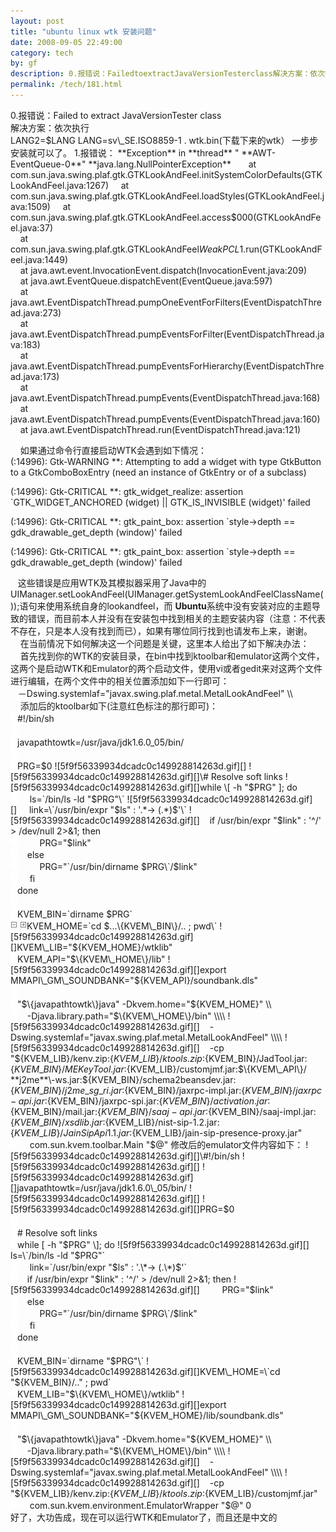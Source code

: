 ```yaml
---
layout: post
title: "ubuntu linux wtk 安装问题"
date: 2008-09-05 22:49:00
category: tech
by: gf
description: 0.报错说：FailedtoextractJavaVersionTesterclass解决方案：依次执行LANG2=$LANGLANG=sv_SE.ISO8859-1.wtk.bin(下载下来的wtk）一步步安装就可以了。1.报错说：
permalink: /tech/181.html
---
```

0.报错说：Failed to extract JavaVersionTester class  
解决方案：依次执行  
LANG2=$LANG  
LANG=sv\_SE.ISO8859-1  
. wtk.bin(下载下来的wtk）  
一步步安装就可以了。  
1.报错说：  
**Exception** in **thread** " **AWT-EventQueue-0**" **java.lang.NullPointerException**  
    
   at com.sun.java.swing.plaf.gtk.GTKLookAndFeel.initSystemColorDefaults(GTKLookAndFeel.java:1267)  
    at com.sun.java.swing.plaf.gtk.GTKLookAndFeel.loadStyles(GTKLookAndFeel.java:1509)  
    at com.sun.java.swing.plaf.gtk.GTKLookAndFeel.access$000(GTKLookAndFeel.java:37)  
    at com.sun.java.swing.plaf.gtk.GTKLookAndFeel$WeakPCL$1.run(GTKLookAndFeel.java:1449)  
    at java.awt.event.InvocationEvent.dispatch(InvocationEvent.java:209)  
    at java.awt.EventQueue.dispatchEvent(EventQueue.java:597)  
    at java.awt.EventDispatchThread.pumpOneEventForFilters(EventDispatchThread.java:273)  
    at java.awt.EventDispatchThread.pumpEventsForFilter(EventDispatchThread.java:183)  
    at java.awt.EventDispatchThread.pumpEventsForHierarchy(EventDispatchThread.java:173)  
    at java.awt.EventDispatchThread.pumpEvents(EventDispatchThread.java:168)  
    at java.awt.EventDispatchThread.pumpEvents(EventDispatchThread.java:160)  
    at java.awt.EventDispatchThread.run(EventDispatchThread.java:121)  
  
    如果通过命令行直接启动WTK会遇到如下情况：  
(<unknown>:14996): Gtk-WARNING \*\*: Attempting to add a widget with type GtkButton to a GtkComboBoxEntry (need an instance of GtkEntry or of a subclass)  
  
(<unknown>:14996): Gtk-CRITICAL \*\*: gtk\_widget\_realize: assertion \`GTK\_WIDGET\_ANCHORED (widget) || GTK\_IS\_INVISIBLE (widget)' failed  
  
(<unknown>:14996): Gtk-CRITICAL \*\*: gtk\_paint\_box: assertion \`style->depth == gdk\_drawable\_get\_depth (window)' failed  
  
(<unknown>:14996): Gtk-CRITICAL \*\*: gtk\_paint\_box: assertion \`style->depth == gdk\_drawable\_get\_depth (window)' failed  
  
   这些错误是应用WTK及其模拟器采用了Java中的UIManager.setLookAndFeel(UIManager.getSystemLookAndFeelClassName());语句来使用系统自身的lookandfeel，而 **Ubuntu**系统中没有安装对应的主题导致的错误，而目前本人并没有在安装包中找到相关的主题安装内容（注意：不代表不存在，只是本人没有找到而已），如果有哪位同行找到也请发布上来，谢谢。  
    在当前情况下如何解决这一个问题是关键，这里本人给出了如下解决办法：  
    首先找到你的WTK的安装目录，在bin中找到ktoolbar和emulator这两个文件，这两个是启动WTK和Emulator的两个启动文件，使用vi或者gedit来对这两个文件进行编辑，在两个文件中的相关位置添加如下一行即可：  
   －Dswing.systemlaf="javax.swing.plaf.metal.MetalLookAndFeel" \\\\  
    添加后的ktoolbar如下(注意红色标注的那行即可)：  
![5f9f56339934dcadc0c149928814263d.gif][]\#!/bin/sh  
![5f9f56339934dcadc0c149928814263d.gif][]  
![5f9f56339934dcadc0c149928814263d.gif][]javapathtowtk=/usr/java/jdk1.6.0\_05/bin/  
![5f9f56339934dcadc0c149928814263d.gif][]  
![5f9f56339934dcadc0c149928814263d.gif][]PRG=$0  
![5f9f56339934dcadc0c149928814263d.gif][]  
![5f9f56339934dcadc0c149928814263d.gif][]\# Resolve soft links  
![5f9f56339934dcadc0c149928814263d.gif][]while \[ -h "$PRG" \]; do  
![5f9f56339934dcadc0c149928814263d.gif][]     ls=\`/bin/ls -ld "$PRG"\`  
![5f9f56339934dcadc0c149928814263d.gif][]     link=\`/usr/bin/expr "$ls" : '.\*-> (.\*)$'\`  
![5f9f56339934dcadc0c149928814263d.gif][]    if /usr/bin/expr "$link" : '^/' > /dev/null 2>&1; then  
![5f9f56339934dcadc0c149928814263d.gif][]         PRG="$link"  
![5f9f56339934dcadc0c149928814263d.gif][]    else  
![5f9f56339934dcadc0c149928814263d.gif][]         PRG="\`/usr/bin/dirname $PRG\`/$link"  
![5f9f56339934dcadc0c149928814263d.gif][]     fi  
![5f9f56339934dcadc0c149928814263d.gif][]done  
![5f9f56339934dcadc0c149928814263d.gif][]  
![5f9f56339934dcadc0c149928814263d.gif][]KVEM\_BIN=\`dirname $PRG\`  
![5fd353a0c9e01ebe82f863e803d8bce1.gif][] ![914da57c5f34f76ae7e90ca99e06389a.gif][]KVEM\_HOME=\`cd $...\{KVEM\_BIN\}/.. ; pwd\`  
![5f9f56339934dcadc0c149928814263d.gif][]KVEM\_LIB="$\{KVEM\_HOME\}/wtklib"  
![5f9f56339934dcadc0c149928814263d.gif][]KVEM\_API="$\{KVEM\_HOME\}/lib"  
![5f9f56339934dcadc0c149928814263d.gif][]export MMAPI\_GM\_SOUNDBANK="$\{KVEM\_API\}/soundbank.dls"  
![5f9f56339934dcadc0c149928814263d.gif][]  
![5f9f56339934dcadc0c149928814263d.gif][]"$\{javapathtowtk\}java" -Dkvem.home="$\{KVEM\_HOME\}" \\\\  
![5f9f56339934dcadc0c149928814263d.gif][]    -Djava.library.path="$\{KVEM\_HOME\}/bin" \\\\  
![5f9f56339934dcadc0c149928814263d.gif][]    -Dswing.systemlaf="javax.swing.plaf.metal.MetalLookAndFeel" \\\\  
![5f9f56339934dcadc0c149928814263d.gif][]    -cp "$\{KVEM\_LIB\}/kenv.zip:$\{KVEM\_LIB\}/ktools.zip:$\{KVEM\_BIN\}/JadTool.jar:$\{KVEM\_BIN\}/MEKeyTool.jar:$\{KVEM\_LIB\}/customjmf.jar:$\{KVEM\_API\}/ **j2me**\-ws.jar:$\{KVEM\_BIN\}/schema2beansdev.jar:$\{KVEM\_BIN\}/j2me\_sg\_ri.jar:$\{KVEM\_BIN\}/jaxrpc-impl.jar:$\{KVEM\_BIN\}/jaxrpc-api.jar:$\{KVEM\_BIN\}/jaxrpc-spi.jar:$\{KVEM\_BIN\}/activation.jar:$\{KVEM\_BIN\}/mail.jar:$\{KVEM\_BIN\}/saaj-api.jar:$\{KVEM\_BIN\}/saaj-impl.jar:$\{KVEM\_BIN\}/xsdlib.jar:$\{KVEM\_LIB\}/nist-sip-1.2.jar:$\{KVEM\_LIB\}/JainSipApi1.1.jar:$\{KVEM\_LIB\}/jain-sip-presence-proxy.jar"  
![5f9f56339934dcadc0c149928814263d.gif][]     com.sun.kvem.toolbar.Main "$@"  
修改后的emulator文件内容如下：  
![5f9f56339934dcadc0c149928814263d.gif][]\#!/bin/sh  
![5f9f56339934dcadc0c149928814263d.gif][]  
![5f9f56339934dcadc0c149928814263d.gif][]javapathtowtk=/usr/java/jdk1.6.0\_05/bin/  
![5f9f56339934dcadc0c149928814263d.gif][]  
![5f9f56339934dcadc0c149928814263d.gif][]PRG=$0  
![5f9f56339934dcadc0c149928814263d.gif][]  
![5f9f56339934dcadc0c149928814263d.gif][]\# Resolve soft links  
![5f9f56339934dcadc0c149928814263d.gif][]while \[ -h "$PRG" \]; do  
![5f9f56339934dcadc0c149928814263d.gif][]     ls=\`/bin/ls -ld "$PRG"\`  
![5f9f56339934dcadc0c149928814263d.gif][]     link=\`/usr/bin/expr "$ls" : '.\*-> (.\*)$'\`  
![5f9f56339934dcadc0c149928814263d.gif][]    if /usr/bin/expr "$link" : '^/' > /dev/null 2>&1; then  
![5f9f56339934dcadc0c149928814263d.gif][]         PRG="$link"  
![5f9f56339934dcadc0c149928814263d.gif][]    else  
![5f9f56339934dcadc0c149928814263d.gif][]         PRG="\`/usr/bin/dirname $PRG\`/$link"  
![5f9f56339934dcadc0c149928814263d.gif][]     fi  
![5f9f56339934dcadc0c149928814263d.gif][]done  
![5f9f56339934dcadc0c149928814263d.gif][]  
![5f9f56339934dcadc0c149928814263d.gif][]KVEM\_BIN=\`dirname "$PRG"\`  
![5f9f56339934dcadc0c149928814263d.gif][]KVEM\_HOME=\`cd "$\{KVEM\_BIN\}/.." ; pwd\`  
![5f9f56339934dcadc0c149928814263d.gif][]KVEM\_LIB="$\{KVEM\_HOME\}/wtklib"  
![5f9f56339934dcadc0c149928814263d.gif][]export MMAPI\_GM\_SOUNDBANK="$\{KVEM\_HOME\}/lib/soundbank.dls"  
![5f9f56339934dcadc0c149928814263d.gif][]  
![5f9f56339934dcadc0c149928814263d.gif][]"$\{javapathtowtk\}java" -Dkvem.home="$\{KVEM\_HOME\}" \\\\  
![5f9f56339934dcadc0c149928814263d.gif][]    -Djava.library.path="$\{KVEM\_HOME\}/bin" \\\\  
![5f9f56339934dcadc0c149928814263d.gif][]    -Dswing.systemlaf="javax.swing.plaf.metal.MetalLookAndFeel" \\\\  
![5f9f56339934dcadc0c149928814263d.gif][]    -cp "$\{KVEM\_LIB\}/kenv.zip:$\{KVEM\_LIB\}/ktools.zip:$\{KVEM\_LIB\}/customjmf.jar"  
![5f9f56339934dcadc0c149928814263d.gif][]     com.sun.kvem.environment.EmulatorWrapper "$@" 0  
好了，大功告成，现在可以运行WTK和Emulator了，而且还是中文的


[5f9f56339934dcadc0c149928814263d.gif]: /gfzjus_blog/tech/2014-10-22/5f9f56339934dcadc0c149928814263d.gif
[5fd353a0c9e01ebe82f863e803d8bce1.gif]: /gfzjus_blog/tech/2014-10-22/5fd353a0c9e01ebe82f863e803d8bce1.gif
[914da57c5f34f76ae7e90ca99e06389a.gif]: /gfzjus_blog/tech/2014-10-22/914da57c5f34f76ae7e90ca99e06389a.gif
